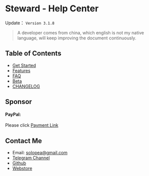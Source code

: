 Steward - Help Center
=======

Update： `Version 3.1.8`

> A developer comes from china, which english is not my native language, will keep improving the document continuously.

Table of Contents
---

- [Get Started](guide.md)
- [Features](features.md)
- [FAQ](FAQ.md)
- [Beta](Beta.md)
- [CHANGELOG](CHANGELOG.md)

Sponsor
---
<div>
    <h4>PayPal:</h4> Please click <a href="https://paypal.me/tomasy/5" target="_blank">Payment Link</a>
</div>

## Contact Me
* Email: solopea@gmail.com
* [Telegram Channel](https://t.me/chromesteward)
* [Github](https://github.com/solobat/Steward/issues/new)
* [Webstore](https://chrome.google.com/webstore/detail/dnkhdiodfglfckibnfcjbgddcgjgkacd/support)
